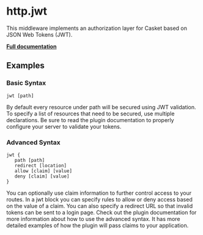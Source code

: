 # http.jwt

This middleware implements an authorization layer for Casket based on JSON Web Tokens (JWT).

**[Full documentation](https://github.com/BTBurke/caddy-jwt/blob/master/README.md)**

## Examples

### Basic Syntax

``` casketfile
jwt [path]
```

By default every resource under path will be secured using JWT validation. To specify a list of resources that need to
be secured, use multiple declarations. Be sure to read the plugin documentation to properly configure your server to
validate your tokens.

### Advanced Syntax

``` casketfile
jwt {
   path [path]
   redirect [location]
   allow [claim] [value]
   deny [claim] [value]
}
```

You can optionally use claim information to further control access to your routes. In a jwt block you can specify rules
to allow or deny access based on the value of a claim. You can also specify a redirect URL so that invalid tokens can be
sent to a login page. Check out the plugin documentation for more information about how to use the advanced syntax. It
has more detailed examples of how the plugin will pass claims to your application.
